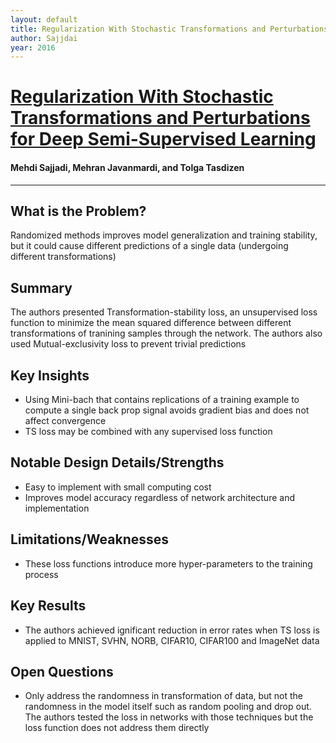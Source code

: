 ```yaml
---
layout: default
title: Regularization With Stochastic Transformations and Perturbations for Deep Semi-Supervised Learning
author: Sajjdai
year: 2016
---
```


# [Regularization With Stochastic Transformations and Perturbations for Deep Semi-Supervised Learning](https://arxiv.org/abs/1606.04586)

#### Mehdi Sajjadi, Mehran Javanmardi, and Tolga Tasdizen

---

## What is the Problem?
Randomized methods improves model generalization and training stability, but it
could cause different predictions of a single data (undergoing different 
transformations) 

## Summary
The authors presented Transformation-stability loss, an unsupervised loss
function to minimize the mean squared difference between different
transformations of tranining samples through the network. The
authors also used Mutual-exclusivity loss to prevent trivial predictions


## Key Insights
- Using Mini-bach that contains replications of a training example to compute a
    single back prop signal avoids gradient bias and does not affect convergence
- TS loss may be combined with any supervised loss function

## Notable Design Details/Strengths
- Easy to implement with small computing cost
- Improves model accuracy regardless of network architecture and implementation

## Limitations/Weaknesses
- These loss functions introduce more hyper-parameters to the training process

## Key Results
- The authors achieved ignificant reduction in error rates when TS loss is
    applied to MNIST, SVHN, NORB, CIFAR10, CIFAR100 and ImageNet data

## Open Questions
- Only address the randomness in transformation of data, but not the randomness
    in the model itself such as random pooling and drop out. The authors tested
    the loss in networks with those techniques but the loss function does not
    address them directly

